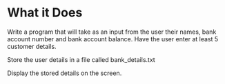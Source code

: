 # What it Does

Write a program that will take as an input from the user their names, bank account number and bank account balance.
Have the user enter at least 5 customer details.

Store the user details in a file called bank_details.txt

Display the stored details on the screen.
